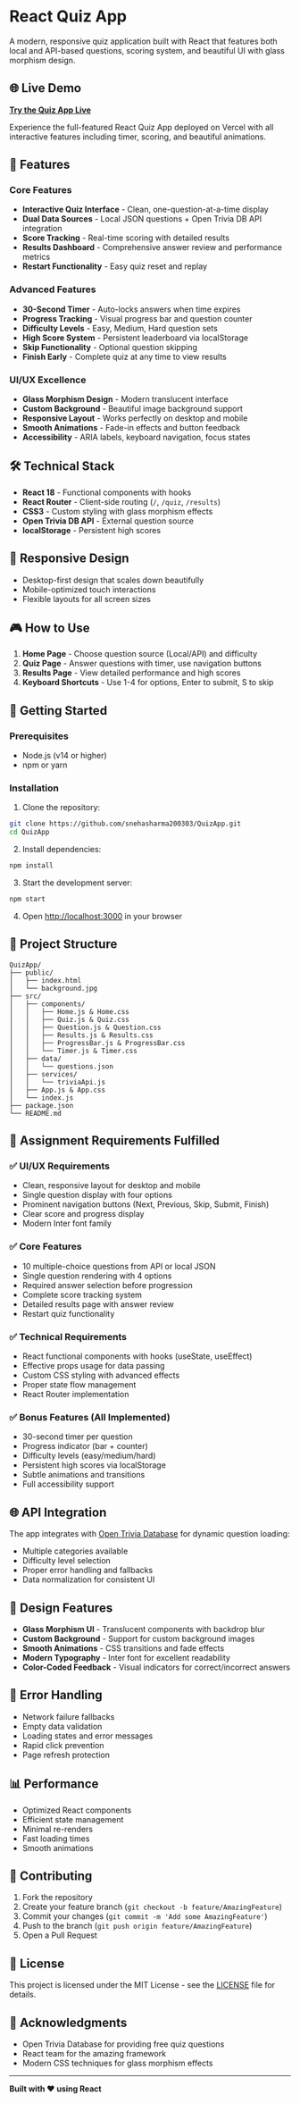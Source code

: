 # React Quiz App

A modern, responsive quiz application built with React that features both local and API-based questions, scoring system, and beautiful UI with glass morphism design.

## 🌐 Live Demo

**[Try the Quiz App Live](https://quiz-app-steel-kappa-99.vercel.app)**

Experience the full-featured React Quiz App deployed on Vercel with all interactive features including timer, scoring, and beautiful animations.

## 🚀 Features

### Core Features
- **Interactive Quiz Interface** - Clean, one-question-at-a-time display
- **Dual Data Sources** - Local JSON questions + Open Trivia DB API integration
- **Score Tracking** - Real-time scoring with detailed results
- **Results Dashboard** - Comprehensive answer review and performance metrics
- **Restart Functionality** - Easy quiz reset and replay

### Advanced Features
- **30-Second Timer** - Auto-locks answers when time expires
- **Progress Tracking** - Visual progress bar and question counter
- **Difficulty Levels** - Easy, Medium, Hard question sets
- **High Score System** - Persistent leaderboard via localStorage
- **Skip Functionality** - Optional question skipping
- **Finish Early** - Complete quiz at any time to view results

### UI/UX Excellence
- **Glass Morphism Design** - Modern translucent interface
- **Custom Background** - Beautiful image background support
- **Responsive Layout** - Works perfectly on desktop and mobile
- **Smooth Animations** - Fade-in effects and button feedback
- **Accessibility** - ARIA labels, keyboard navigation, focus states

## 🛠️ Technical Stack

- **React 18** - Functional components with hooks
- **React Router** - Client-side routing (`/`, `/quiz`, `/results`)
- **CSS3** - Custom styling with glass morphism effects
- **Open Trivia DB API** - External question source
- **localStorage** - Persistent high scores

## 📱 Responsive Design

- Desktop-first design that scales down beautifully
- Mobile-optimized touch interactions
- Flexible layouts for all screen sizes

## 🎮 How to Use

1. **Home Page** - Choose question source (Local/API) and difficulty
2. **Quiz Page** - Answer questions with timer, use navigation buttons
3. **Results Page** - View detailed performance and high scores
4. **Keyboard Shortcuts** - Use 1-4 for options, Enter to submit, S to skip

## 🚀 Getting Started

### Prerequisites
- Node.js (v14 or higher)
- npm or yarn

### Installation

1. Clone the repository:
```bash
git clone https://github.com/snehasharma200303/QuizApp.git
cd QuizApp
```

2. Install dependencies:
```bash
npm install
```

3. Start the development server:
```bash
npm start
```

4. Open [http://localhost:3000](http://localhost:3000) in your browser

## 📁 Project Structure

```
QuizApp/
├── public/
│   ├── index.html
│   └── background.jpg
├── src/
│   ├── components/
│   │   ├── Home.js & Home.css
│   │   ├── Quiz.js & Quiz.css
│   │   ├── Question.js & Question.css
│   │   ├── Results.js & Results.css
│   │   ├── ProgressBar.js & ProgressBar.css
│   │   └── Timer.js & Timer.css
│   ├── data/
│   │   └── questions.json
│   ├── services/
│   │   └── triviaApi.js
│   ├── App.js & App.css
│   └── index.js
├── package.json
└── README.md
```

## 🎯 Assignment Requirements Fulfilled

### ✅ UI/UX Requirements
- Clean, responsive layout for desktop and mobile
- Single question display with four options
- Prominent navigation buttons (Next, Previous, Skip, Submit, Finish)
- Clear score and progress display
- Modern Inter font family

### ✅ Core Features
- 10 multiple-choice questions from API or local JSON
- Single question rendering with 4 options
- Required answer selection before progression
- Complete score tracking system
- Detailed results page with answer review
- Restart quiz functionality

### ✅ Technical Requirements
- React functional components with hooks (useState, useEffect)
- Effective props usage for data passing
- Custom CSS styling with advanced effects
- Proper state flow management
- React Router implementation

### ✅ Bonus Features (All Implemented)
- 30-second timer per question
- Progress indicator (bar + counter)
- Difficulty levels (easy/medium/hard)
- Persistent high scores via localStorage
- Subtle animations and transitions
- Full accessibility support

## 🌐 API Integration

The app integrates with [Open Trivia Database](https://opentdb.com/) for dynamic question loading:
- Multiple categories available
- Difficulty level selection
- Proper error handling and fallbacks
- Data normalization for consistent UI

## 🎨 Design Features

- **Glass Morphism UI** - Translucent components with backdrop blur
- **Custom Background** - Support for custom background images
- **Smooth Animations** - CSS transitions and fade effects
- **Modern Typography** - Inter font for excellent readability
- **Color-Coded Feedback** - Visual indicators for correct/incorrect answers

## 🔧 Error Handling

- Network failure fallbacks
- Empty data validation
- Loading states and error messages
- Rapid click prevention
- Page refresh protection

## 📊 Performance

- Optimized React components
- Efficient state management
- Minimal re-renders
- Fast loading times
- Smooth animations

## 🤝 Contributing

1. Fork the repository
2. Create your feature branch (`git checkout -b feature/AmazingFeature`)
3. Commit your changes (`git commit -m 'Add some AmazingFeature'`)
4. Push to the branch (`git push origin feature/AmazingFeature`)
5. Open a Pull Request

## 📄 License

This project is licensed under the MIT License - see the [LICENSE](LICENSE) file for details.

## 🙏 Acknowledgments

- Open Trivia Database for providing free quiz questions
- React team for the amazing framework
- Modern CSS techniques for glass morphism effects

---

**Built with ❤️ using React**
